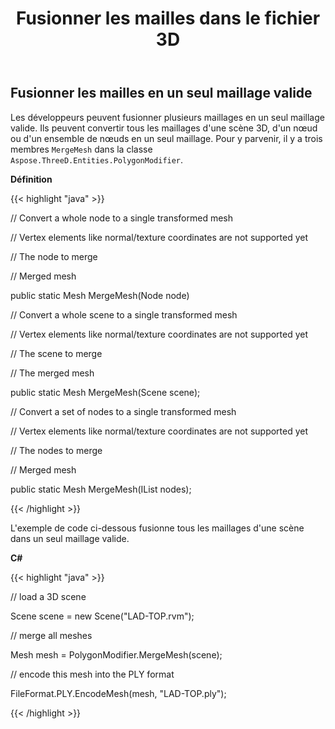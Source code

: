 ﻿---
title: Fusionner les mailles dans le fichier 3D
type: docs
weight: 90
url: /fr/net/merge-meshes-in-3d-file/
description: Les développeurs peuvent fusionner plusieurs maillages en un seul maillage valide. Ils peuvent convertir tous les maillages d'une scène 3D, d'un nœud ou d'un ensemble de nœuds en un seul maillage. Pour y parvenir, il y a trois membres MergeMesh dans la classe Aspose.ThreeD.Entities.PolygonModifier.
---
## **Fusionner les mailles en un seul maillage valide**
Les développeurs peuvent fusionner plusieurs maillages en un seul maillage valide. Ils peuvent convertir tous les maillages d'une scène 3D, d'un nœud ou d'un ensemble de nœuds en un seul maillage. Pour y parvenir, il y a trois membres `MergeMesh` dans la classe `Aspose.ThreeD.Entities.PolygonModifier`.

**Définition**

{{< highlight "java" >}}

 // Convert a whole node to a single transformed mesh

// Vertex elements like normal/texture coordinates are not supported yet

// <param name="node">The node to merge</param>

// <returns>Merged mesh</returns>

public static Mesh MergeMesh(Node node)

// Convert a whole scene to a single transformed mesh

// Vertex elements like normal/texture coordinates are not supported yet

// <param name="scene">The scene to merge</param>

// <returns>The merged mesh</returns>

public static Mesh MergeMesh(Scene scene);

// Convert a set of nodes to a single transformed mesh

// Vertex elements like normal/texture coordinates are not supported yet

// <param name="nodes">The nodes to merge</param>

// <returns>Merged mesh</returns>

public static Mesh MergeMesh(IList<Node> nodes);

{{< /highlight >}}

L'exemple de code ci-dessous fusionne tous les maillages d'une scène dans un seul maillage valide.

**C#**

{{< highlight "java" >}}

 // load a 3D scene

Scene scene = new Scene("LAD-TOP.rvm");

// merge all meshes

Mesh mesh = PolygonModifier.MergeMesh(scene);

// encode this mesh into the PLY format

FileFormat.PLY.EncodeMesh(mesh, "LAD-TOP.ply");

{{< /highlight >}}
